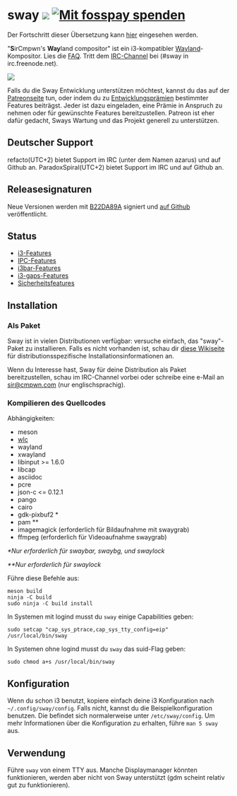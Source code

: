 # sway [![](https://api.travis-ci.org/swaywm/sway.svg)](https://travis-ci.org/swaywm/sway) [![Mit fosspay spenden](https://drewdevault.com/donate/static/donate-with-fosspay.png)](https://drewdevault.com/donate?project=4)

Der Fortschritt dieser Übersetzung kann [hier](https://github.com/swaywm/sway/issues/1318) 
eingesehen werden.

"**S**irCmpwn's **Way**land compositor" ist ein i3-kompatibler 
[Wayland](http://wayland.freedesktop.org/)-Kompositor. Lies die 
[FAQ](https://github.com/swaywm/sway/wiki#faq). Tritt dem 
[IRC-Channel](http://webchat.freenode.net/?channels=sway&uio=d4) bei (#sway in irc.freenode.net).

[![](https://sr.ht/ICd5.png)](https://sr.ht/ICd5.png)

Falls du die Sway Entwicklung unterstützen möchtest, kannst du das auf der 
[Patreonseite](https://patreon.com/sircmpwn) tun, oder indem du zu
[Entwicklungsprämien](https://github.com/swaywm/sway/issues/986) 
bestimmter Features beiträgst. Jeder ist dazu eingeladen, eine Prämie in Anspruch
zu nehmen oder für gewünschte Features bereitzustellen. Patreon ist eher dafür
gedacht, Sways Wartung und das Projekt generell zu unterstützen.

## Deutscher Support

refacto(UTC+2) bietet Support im IRC (unter dem Namen azarus) und auf Github an.
ParadoxSpiral(UTC+2) bietet Support im IRC und auf Github an.

## Releasesignaturen

Neue Versionen werden mit 
[B22DA89A](http://pgp.mit.edu/pks/lookup?op=vindex&search=0x52CB6609B22DA89A) 
signiert und [auf Github](https://github.com/swaywm/sway/releases) veröffentlicht.

## Status

- [i3-Features](https://github.com/swaywm/sway/issues/2)
- [IPC-Features](https://github.com/swaywm/sway/issues/98)
- [i3bar-Features](https://github.com/swaywm/sway/issues/343)
- [i3-gaps-Features](https://github.com/swaywm/sway/issues/307)
- [Sicherheitsfeatures](https://github.com/swaywm/sway/issues/984)

## Installation

### Als Paket

Sway ist in vielen Distributionen verfügbar: versuche einfach, das "sway"-Paket
zu installieren. Falls es nicht vorhanden ist, schau dir 
[diese Wikiseite](https://github.com/swaywm/sway/wiki/Unsupported-packages) für 
distributionsspezifische Installationsinformationen an.

Wenn du Interesse hast, Sway für deine Distribution als Paket bereitzustellen, 
schau im IRC-Channel vorbei oder schreibe eine e-Mail an sir@cmpwn.com (nur englischsprachig).

### Kompilieren des Quellcodes

Abhängigkeiten:

* meson
* [wlc](https://github.com/Cloudef/wlc)
* wayland
* xwayland
* libinput >= 1.6.0
* libcap
* asciidoc
* pcre
* json-c <= 0.12.1
* pango
* cairo
* gdk-pixbuf2 *
* pam **
* imagemagick (erforderlich für Bildaufnahme mit swaygrab)
* ffmpeg (erforderlich für Videoaufnahme swaygrab)

_\*Nur erforderlich für swaybar, swaybg, und swaylock_

_\*\*Nur erforderlich für swaylock_

Führe diese Befehle aus:

    meson build
    ninja -C build
    sudo ninja -C build install

In Systemen mit logind musst du `sway` einige Capabilities geben:

    sudo setcap "cap_sys_ptrace,cap_sys_tty_config=eip" /usr/local/bin/sway

In Systemen ohne logind musst du `sway` das suid-Flag geben:

    sudo chmod a+s /usr/local/bin/sway

## Konfiguration

Wenn du schon i3 benutzt, kopiere einfach deine i3 Konfiguration nach
`~/.config/sway/config`. Falls nicht, kannst du die Beispielkonfiguration
benutzen. Die befindet sich normalerweise unter `/etc/sway/config`.
Um mehr Informationen über die Konfiguration zu erhalten, führe `man 5 sway` aus.

## Verwendung

Führe `sway` von einem TTY aus. Manche Displaymanager könnten funktionieren, werden aber
nicht von Sway unterstützt (gdm scheint relativ gut zu funktionieren).
